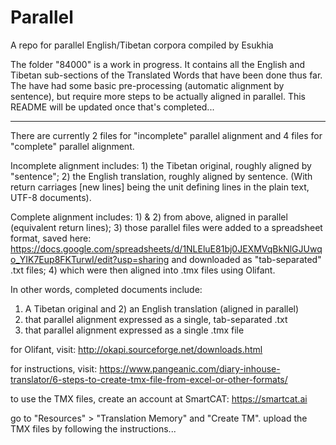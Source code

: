 # Parallel

A repo for parallel English/Tibetan corpora compiled by Esukhia

The folder "84000" is a work in progress. It contains all the English and Tibetan sub-sections of the Translated Words that have been done thus far. The have had some basic pre-processing (automatic alignment by sentence), but require more steps to be actually aligned in parallel. This README will be updated once that's completed... 

------------------------------------
There are currently 2 files for "incomplete" parallel alignment and 4 files for "complete" parallel alignment. 

Incomplete alignment includes: 1) the Tibetan original, roughly aligned by "sentence"; 2) the English translation, roughly aligned by sentence. (With return carriages [new lines] being the unit defining lines in the plain text, UTF-8 documents). 

Complete alignment includes: 1) & 2) from above, aligned in parallel (equivalent return lines); 3) those parallel files were added to a spreadsheet format, saved here: https://docs.google.com/spreadsheets/d/1NLEluE81bj0JEXMVqBkNlGJUwqo_YIK7Eup8FKTurwI/edit?usp=sharing and downloaded as "tab-separated" .txt files; 4) which were then aligned into .tmx files using Olifant. 

In other words, completed documents include: 

1) A Tibetan original and 2) an English translation (aligned in parallel) 
3) that parallel alignment expressed as a single, tab-separated .txt 
4) that parallel alignment expressed as a single .tmx file

for Olifant, visit: 
http://okapi.sourceforge.net/downloads.html

for instructions, visit: https://www.pangeanic.com/diary-inhouse-translator/6-steps-to-create-tmx-file-from-excel-or-other-formats/ 

to use the TMX files, create an account at SmartCAT: https://smartcat.ai 

go to "Resources" > "Translation Memory" and "Create TM". upload the TMX files by following the instructions... 
